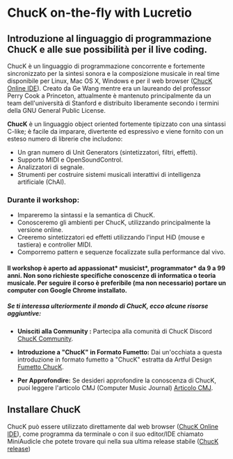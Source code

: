 # ChucK on-the-fly with Lucretio
## Introduzione al linguaggio di programmazione ChucK e alle sue possibilità per il live coding.

ChucK è un linguaggio di programmazione concorrente e fortemente sincronizzato per la sintesi sonora e la composizione musicale in real time disponibile per Linux, Mac OS X, Windows e per il web browser ([ChucK Online IDE](https://chuck.stanford.edu/ide/)). Creato da Ge Wang mentre era un laureando del professor Perry Cook a Princeton, attualmente è mantenuto principalmente da un team dell'università di Stanford e distribuito liberamente secondo i termini della GNU General Public License.

**ChucK** è un linguaggio object oriented fortemente tipizzato con una sintassi C-like; è facile da imparare, divertente ed espressivo e viene fornito con un esteso numero di librerie che includono:
- Un gran numero di Unit Generators (sintetizzatori, filtri, effetti).
- Supporto MIDI e OpenSoundControl.
- Analizzatori di segnale.
- Strumenti per costruire sistemi musicali interattivi di intelligenza artificiale (ChAI).

### Durante il workshop:
- Impareremo la sintassi e la semantica di ChucK.
- Conosceremo gli ambienti per ChucK, utilizzando principalmente la versione online.
- Creeremo sintetizzatori ed effetti utilizzando l'input HiD (mouse e tastiera) e controller MIDI.
- Comporremo pattern e sequenze focalizzate sulla performance dal vivo.

#### Il workshop è aperto ad appassionat* musicist*, programmator* da 9 a 99 anni. Non sono richieste specifiche conoscenze di informatica o teoria musicale. Per seguire il corso è preferibile (ma non necessario) portare un computer con Google Chrome installato. 

##### Se ti interessa ulteriormente il mondo di ChucK, ecco alcune risorse aggiuntive:

- **Unisciti alla Community :** Partecipa alla comunità di ChucK Discord [ChucK Community](https://chuck.stanford.edu/community/).

- **Introduzione a "ChucK" in Formato Fumetto:** Dai un'occhiata a questa introduzione in formato fumetto a "ChucK" estratta da Artful Design [Fumetto ChucK](https://artful.design/stuff/samples/chuck.pdf).

- **Per Approfondire:** Se desideri approfondire la conoscenza di ChucK, puoi leggere l'articolo CMJ (Computer Music Journal) [Articolo CMJ](https://ccrma.stanford.edu/~ge/publish/files/2015-cmj-chuck.pdf).

## Installare ChucK
ChucK può essere utilizzato direttamente dal web browser ([ChucK Online IDE](https://chuck.stanford.edu/ide/)), come programma da terminale o con il suo editor/IDE chiamato MiniAudicle che potete trovare qui nella sua ultima release stabile ([ChucK release](https://chuck.cs.princeton.edu/release/))





